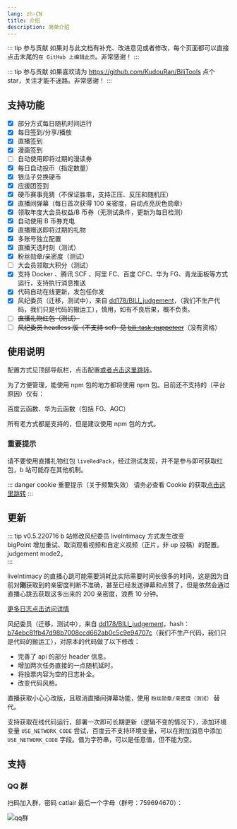 ```yaml
---
lang: zh-CN
title: 介绍
description: 简单介绍
---
```


::: tip 参与贡献
如果对与此文档有补充、改进意见或者修改，每个页面都可以直接点击末尾的`在 GitHub 上编辑此页`。非常感谢！
:::

::: tip 参与贡献
如果喜欢请为 <https://github.com/KudouRan/BiliTools> 点个 star，关注才能不迷路。非常感谢！
:::

## 支持功能 <Badge v-if="isRefreshed" type="tip" :text="`版本${tagName}`" vertical="top" />

- [x] 部分方式每日随机时间运行 <Badge type="tip" text="推荐" vertical="middle" />
- [x] 每日签到/分享/播放
- [x] 直播签到
- [x] 漫画签到
- [ ] 自动使用即将过期的漫读券
- [x] 每日自动投币（指定数量）
- [x] 银瓜子兑换硬币
- [x] 应援团签到
- [x] 硬币赛事竞猜（不保证胜率，支持正压、反压和随机压）
- [x] 直播间弹幕（每日首次获得 100 亲密度，自动点亮灰色勋章）
- [x] 领取年度大会员权益/B 币券（无测试条件，更新为每日检测）
- [x] 自动使用 B 币券充电
- [x] 直播赠送即将过期的礼物
- [x] 多账号独立配置
- [x] 直播天选时刻（测试） <Badge type="warning" text="慎用" vertical="middle" />
- [x] 粉丝勋章/亲密度（测试）
- [ ] 大会员领取大积分（测试）<Badge type="warning" text="新增" vertical="middle" />
- [x] 支持 Docker 、腾讯 SCF 、阿里 FC、百度 CFC、华为 FG、青龙面板等方式运行，支持执行消息推送
- [x] 代码自动在线更新，发包任你发 <Badge type="tip" text="推荐" vertical="middle" />
- [x] 风纪委员（迁移，测试中），来自 [dd178/BILI_judgement](https://github.com/dd178/BILI_judgement/blob/master/judgement.py)，（我们不生产代码，我们只是代码的搬运工），慎用，如有不良后果，概不负责。
- [ ] ~~直播礼物红包（测试）~~
- [ ] ~~风纪委员 headless 版（不支持 scf）见 [bili-task-puppeteer](https://github.com/catlair/bili-task-puppeteer)~~（没有资格）

## 使用说明

配置方式见顶部导航栏，点击配置[或者点击这里跳转](../config/)。

为了方便管理，能使用 npm 包的地方都将使用 npm 包。目前还不支持的（平台原因）仅有：

百度云函数、华为云函数（包括 FG、AGC）

所有老方式都是支持的，但是建议使用 npm 包的方式。

### 重要提示

请不要使用直播礼物红包 `liveRedPack`，经过测试发现，并不是参与即可获取红包，b 站可能存在其他机制。

::: danger cookie 重要提示（关于频繁失效）
请务必查看 Cookie 的获取[点击这里跳转](../config/get_value.md)
:::

## 更新

::: tip v0.5.220716
<Badge type="warning" text="修改" vertical="middle" /> b 站修改风纪委员 liveIntimacy 方式发生改变
<br>
<Badge type="tip" text="优化" vertical="middle" /> bigPoint 增加重试、取消观看视频和自定义视频（正片，非 up 投稿）的配置。
<br>
<Badge type="tip" text="优化" vertical="middle" /> judgement mode2。
<br>
:::

liveIntimacy 的直播心跳可能需要消耗比实际需要时间长很多的时间，这是因为目前对**刚**获取到的亲密度判断不准确，甚至已经发送弹幕和点赞了，但是依然会通过直播心跳去获取这多出来的 200 亲密度，浪费 10 分钟。

[更多日志点击访问详情](./update.md)

风纪委员（迁移，测试中），来自 [dd178/BILI_judgement](https://github.com/dd178/BILI_judgement/blob/master/judgement.py)，hash：[b74ebc81fb47d98b7008ccd662ab0c5c9e94707c](https://github.com/dd178/BILI_judgement/commit/b74ebc81fb47d98b7008ccd662ab0c5c9e94707c)（我们不生产代码，我们只是代码的搬运工），对原本的代码做了以下修改：

- 完善了 api 的部分 header 信息。
- 增加两次任务直接的一点随机延时。
- 将投票内容为空的日志补全。
- 改变代码风格。

直播获取小心心改版，且取消直播间弹幕功能，使用 `粉丝勋章/亲密度（测试）` 替代。

支持获取在线代码运行，部署一次即可长期更新（逻辑不变的情况下），添加环境变量 `USE_NETWORK_CODE` 尝试，百度云不支持环境变量，可以在附加消息中添加 `USE_NETWORK_CODE` 字段。值为字符串，可以是任意值，但不能为空。

## 支持

<SponsorShip></SponsorShip>

### QQ 群

扫码加入群，密码 catlair 最后一个字母（群号：759694670）：

![qq群](/images/qq_group.png)
